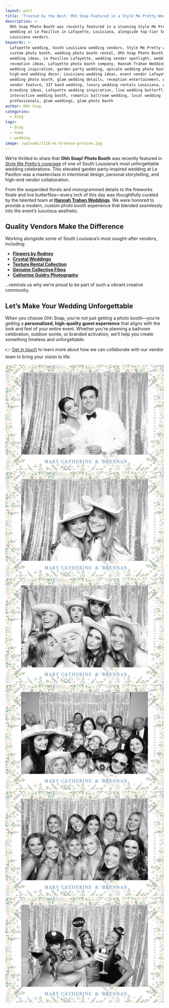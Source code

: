 ```yaml
---
layout: post
title: 'Trusted by the Best: Ohh Snap Featured in a Style Me Pretty Wedding '
description: >-
  Ohh Snap Photo Booth was recently featured in a stunning Style Me Pretty
  wedding at Le Pavillon in Lafayette, Louisiana, alongside top-tier South
  Louisiana vendors.
keywords: >-
  Lafayette wedding, South Louisiana wedding vendors, Style Me Pretty wedding,
  custom photo booth, wedding photo booth rental, Ohh Snap Photo Booth, luxury
  wedding ideas, Le Pavillon Lafayette, wedding vendor spotlight, wedding
  reception ideas, Lafayette photo booth company, Hannah Trahan Weddings, modern
  wedding inspiration, garden party wedding, upscale wedding photo booth,
  high-end wedding decor, Louisiana wedding ideas, event vendor Lafayette, best
  wedding photo booth, glam wedding details, reception entertainment, wedding
  vendor feature, 337 band wedding, luxury wedding rentals Louisiana, wedding
  branding ideas, Lafayette wedding inspiration, live wedding butterflies,
  interactive wedding booth, romantic ballroom wedding, local wedding
  professionals, glam weddings, glam photo booth
author: Ohh Snap
categories:
  - blog
tags:
  - blog
  - home
  - wedding
image: /uploads/1118-mc-brennan-preview.jpg
---
```

We’re thrilled to share that **Ohh Snap! Photo Booth** was recently featured in [Style Me Pretty’s coverage](https://www.stylemepretty.com/2025/07/30/an-elevated-garden-party-brought-indoors-in-south-louisiana/) of one of South Louisiana’s most unforgettable wedding celebrations. This elevated garden party-inspired wedding at Le Pavillon was a masterclass in intentional design, personal storytelling, and high-end vendor collaboration.

From the suspended florals and monogrammed details to the fireworks finale and live butterflies—every inch of this day was thoughtfully curated by the talented team at <a href="https://hannahtrahanweddings.com" target="_blank" rel="noopener"><strong>Hannah Trahan Weddings</strong></a>. We were honored to provide a modern, custom photo booth experience that blended seamlessly into the event’s luxurious aesthetic.

## Quality Vendors Make the Difference

Working alongside some of South Louisiana’s most sought-after vendors, including:

* <a href="https://www.flowersbyrodney.com/" target="_blank" rel="noopener"><strong>Flowers by Rodney</strong></a>
* <a href="https://crystalweddings.net/" target="_blank" rel="noopener"><strong>Crystal Weddings</strong></a>
* <a href="https://www.texturerentals.com/home" target="_blank" rel="noopener"><strong>Texture Rental Collection</strong></a>
* [**Genuine Collective Films**](https://genuinecollectivefilms.com/)
* <a href="https://catherineguidry.com/" target="_blank" rel="noopener"><strong>Catherine Guidry Photography</strong></a>

…reminds us why we’re proud to be part of such a vibrant creative community.

## Let’s Make Your Wedding Unforgettable

When you choose Ohh Snap, you’re not just getting a photo booth—you’re getting a **personalized, high-quality guest experience** that aligns with the look and feel of your entire event. Whether you’re planning a ballroom celebration, outdoor soirée, or branded activation, we’ll help you create something timeless and unforgettable.

👉 [Get in touch](https://ohhsnapbooth.com/contact/) to learn more about how we can collaborate with our vendor team to bring your vision to life.<br><br>![](/uploads/mary-catherine-and-brennan-photo-395.jpeg)![](/uploads/mary-catherine-and-brennan-photo-385.jpeg)![](/uploads/mary-catherine-and-brennan-photo-383.jpeg)![](/uploads/mary-catherine-and-brennan-photo-312.jpeg)![](/uploads/mary-catherine-and-brennan-photo-44.jpeg) ![](/uploads/mary-catherine-and-brennan-photo-64-1.jpeg)